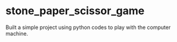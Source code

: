 # stone_paper_scissor_game
Built a simple project using python codes to play with the computer machine.
